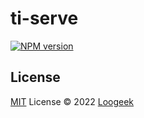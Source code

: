 # ti-serve

[![NPM version](https://img.shields.io/npm/v/ti-serve?color=a1b858&label=)](https://www.npmjs.com/package/ti-serve)

## License

[MIT](./LICENSE) License © 2022 [Loogeek](https://github.com/Loogeek)
